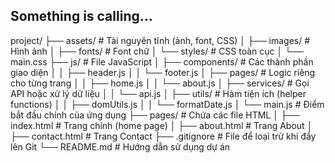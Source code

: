 ## Something is calling...

project/
├── assets/             # Tài nguyên tĩnh (ảnh, font, CSS)
│   ├── images/         # Hình ảnh
│   ├── fonts/          # Font chữ
│   └── styles/         # CSS toàn cục
│       └── main.css
├── js/                 # File JavaScript
│   ├── components/     # Các thành phần giao diện
│   │   ├── header.js
│   │   └── footer.js
│   ├── pages/          # Logic riêng cho từng trang
│   │   ├── home.js
│   │   └── about.js
│   ├── services/       # Gọi API hoặc xử lý dữ liệu
│   │   └── api.js
│   ├── utils/          # Hàm tiện ích (helper functions)
│   │   ├── domUtils.js
│   │   └── formatDate.js
│   └── main.js         # Điểm bắt đầu chính của ứng dụng
├── pages/                  # Chứa các file HTML
│   ├── index.html          # Trang chính (home page)
│   ├── about.html          # Trang About
│   ├── contact.html        # Trang Contact
├── .gitignore          # File để loại trừ khi đẩy lên Git
└── README.md           # Hướng dẫn sử dụng dự án